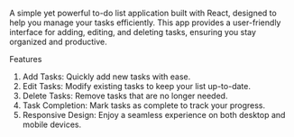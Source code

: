 A simple yet powerful to-do list application built with React, designed to help you manage your tasks efficiently. This app provides a user-friendly interface for adding, editing, and deleting tasks, ensuring you stay organized and productive.

Features

1. Add Tasks: Quickly add new tasks with ease.
2. Edit Tasks: Modify existing tasks to keep your list up-to-date.
3. Delete Tasks: Remove tasks that are no longer needed.
4. Task Completion: Mark tasks as complete to track your progress.
5. Responsive Design: Enjoy a seamless experience on both desktop and mobile devices.
